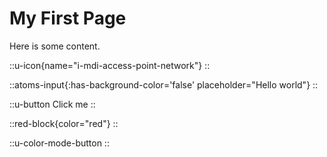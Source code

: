# My First Page

Here is some content.

::u-icon{name="i-mdi-access-point-network"}
::

::atoms-input{:has-background-color='false' placeholder="Hello world"}
::

::u-button
Click me
::

::red-block{color="red"}
::

::u-color-mode-button
::
